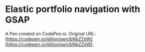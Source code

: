 # Elastic portfolio navigation with GSAP

A Pen created on CodePen.io. Original URL: [https://codepen.io/jdillon/pen/bNbZZdW](https://codepen.io/jdillon/pen/bNbZZdW).

